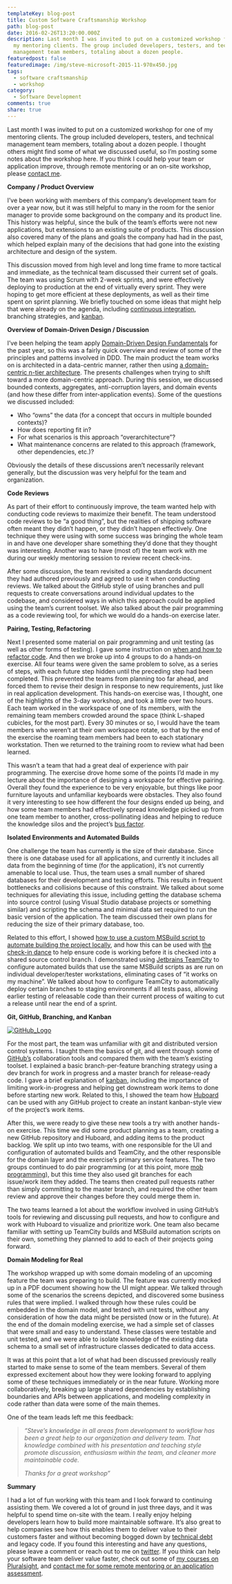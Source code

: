 ```yaml
---
templateKey: blog-post
title: Custom Software Craftsmanship Workshop
path: blog-post
date: 2016-02-26T13:20:00.000Z
description: Last month I was invited to put on a customized workshop for one of
  my mentoring clients. The group included developers, testers, and technical
  management team members, totaling about a dozen people.
featuredpost: false
featuredimage: /img/steve-microsoft-2015-11-970x450.jpg
tags:
  - software craftsmanship
  - workshop
category:
  - Software Development
comments: true
share: true
---
```

Last month I was invited to put on a customized workshop for one of my mentoring clients. The group included developers, testers, and technical management team members, totaling about a dozen people. I thought others might find some of what we discussed useful, so I’m posting some notes about the workshop here. If you think I could help your team or application improve, through remote mentoring or an on-site workshop, please [contact me](https://ardalis.com/contact-us).

**Company / Product Overview**

I’ve been working with members of this company’s development team for over a year now, but it was still helpful to many in the room for the senior manager to provide some background on the company and its product line. This history was helpful, since the bulk of the team’s efforts were not new applications, but extensions to an existing suite of products. This discussion also covered many of the plans and goals the company had had in the past, which helped explain many of the decisions that had gone into the existing architecture and design of the system.

This discussion moved from high level and long time frame to more tactical and immediate, as the technical team discussed their current set of goals. The team was using Scrum with 2-week sprints, and were effectively deploying to production at the end of virtually every sprint. They were hoping to get more efficient at these deployments, as well as their time spent on sprint planning. We briefly touched on some ideas that might help that were already on the agenda, including [continuous integration](http://deviq.com/continuous-integration/), branching strategies, and [kanban](https://www.pluralsight.com/courses/kanban-fundamentals).

**Overview of Domain-Driven Design / Discussion**

I’ve been helping the team apply [Domain-Driven Design Fundamentals](https://www.pluralsight.com/courses/domain-driven-design-fundamentals) for the past year, so this was a fairly quick overview and review of some of the principles and patterns involved in DDD. The main product the team works on is architected in a data-centric manner, rather then using [a domain-centric n-tier architecture](https://www.pluralsight.com/courses/n-tier-apps-part1). The presents challenges when trying to shift toward a more domain-centric approach. During this session, we discussed bounded contexts, aggregates, anti-corruption layers, and domain events (and how these differ from inter-application events). Some of the questions we discussed included:

* Who “owns” the data (for a concept that occurs in multiple bounded contexts)?
* How does reporting fit in?
* For what scenarios is this approach “overarchitecture”?
* What maintenance concerns are related to this approach (framework, other dependencies, etc.)?

Obviously the details of these discussions aren’t necessarily relevant generally, but the discussion was very helpful for the team and organization.

**Code Reviews**

As part of their effort to continuously improve, the team wanted help with conducting code reviews to maximize their benefit. The team understood code reviews to be “a good thing”, but the realities of shipping software often meant they didn’t happen, or they didn’t happen effectively. One technique they were using with some success was bringing the whole team in and have one developer share something they’d done that they thought was interesting. Another was to have (most of) the team work with me during our weekly mentoring session to review recent check-ins.

After some discussion, the team revisited a coding standards document they had authored previously and agreed to use it when conducting reviews. We talked about the GitHub style of using branches and pull requests to create conversations around individual updates to the codebase, and considered ways in which this approach could be applied using the team’s current toolset. We also talked about the pair programming as a code reviewing tool, for which we would do a hands-on exercise later.

**Pairing, Testing, Refactoring**

Next I presented some material on pair programming and unit testing (as well as other forms of testing). I gave some instruction on [when and how to refactor code](https://www.pluralsight.com/courses/refactoring-fundamentals). And then we broke up into 4 groups to do a hands-on exercise. All four teams were given the same problem to solve, as a series of steps, with each future step hidden until the preceding step had been completed. This prevented the teams from planning too far ahead, and forced them to revise their design in response to new requirements, just like in real application development. This hands-on exercise was, I thought, one of the highlights of the 3-day workshop, and took a little over two hours. Each team worked in the workspace of one of its members, with the remaining team members crowded around the space (think L-shaped cubicles, for the most part). Every 30 minutes or so, I would have the team members who weren’t at their own workspace rotate, so that by the end of the exercise the roaming team members had been to each stationary workstation. Then we returned to the training room to review what had been learned.

This wasn’t a team that had a great deal of experience with pair programming. The exercise drove home some of the points I’d made in my lecture about the importance of designing a workspace for effective pairing. Overall they found the experience to be very enjoyable, but things like poor furniture layouts and unfamiliar keyboards were obstacles. They also found it very interesting to see how different the four designs ended up being, and how some team members had effectively spread knowledge picked up from one team member to another, cross-pollinating ideas and helping to reduce the knowledge silos and the project’s [bus factor](http://deviq.com/bus-factor/).

**Isolated Environments and Automated Builds**

One challenge the team has currently is the size of their database. Since there is one database used for all applications, and currently it includes all data from the beginning of time (for the application), it’s not currently amenable to local use. Thus, the team uses a small number of shared databases for their development and testing efforts. This results in frequent bottlenecks and collisions because of this constraint. We talked about some techniques for alleviating this issue, including getting the database schema into source control (using Visual Studio database projects or something similar) and scripting the schema and minimal data set required to run the basic version of the application. The team discussed their own plans for reducing the size of their primary database, too.

Related to this effort, I showed [how to use a custom MSBuild script to automate building the project locally](http://ardalis.com/build-automation-for-your-application-using-msbuild), and how this can be used with [the check-in dance](http://ardalis.com/the-check-in-dance) to help ensure code is working before it is checked into a shared source control branch. I demonstrated using [Jetbrains TeamCity](https://www.jetbrains.com/teamcity/download/) to configure automated builds that use the same MSBuild scripts as are run on individual developer/tester workstations, eliminating cases of “it works on my machine”. We talked about how to configure TeamCity to automatically deploy certain branches to staging environments if all tests pass, allowing earlier testing of releasable code than their current process of waiting to cut a release until near the end of a sprint.

**Git, GitHub, Branching, and Kanban**

[![GitHub_Logo](/img/GitHub_Logo-300x123.png)](http://github.com/)

For the most part, the team was unfamiliar with git and distributed version control systems. I taught them the basics of git, and went through some of [GitHub’s](http://github.com/) collaboration tools and compared them with the team’s existing toolset. I explained a basic branch-per-feature branching strategy using a dev branch for work in progress and a master branch for release-ready code. I gave a brief explanation of [kanban](https://www.pluralsight.com/courses/kanban-fundamentals), including the importance of limiting work-in-progress and helping get downstream work items to done before starting new work. Related to this, I showed the team how [Huboard](https://huboard.com/) can be used with any GitHub project to create an instant kanban-style view of the project’s work items.

After this, we were ready to give these new tools a try with another hands-on exercise. This time we did some product planning as a team, creating a new GitHub repository and Huboard, and adding items to the product backlog. We split up into two teams, with one responsible for the UI and configuration of automated builds and TeamCity, and the other responsible for the domain layer and the exercise’s primary service features. The two groups continued to do pair programming (or at this point, more [mob programming](https://en.wikipedia.org/wiki/Mob_programming)), but this time they also used git branches for each issue/work item they added. The teams then created pull requests rather than simply committing to the master branch, and required the other team review and approve their changes before they could merge them in.

The two teams learned a lot about the workflow involved in using GitHub’s tools for reviewing and discussing pull requests, and how to configure and work with Huboard to visualize and prioritize work. One team also became familiar with setting up TeamCity builds and MSBuild automation scripts on their own, something they planned to add to each of their projects going forward.

**Domain Modeling for Real**

The workshop wrapped up with some domain modeling of an upcoming feature the team was preparing to build. The feature was currently mocked up in a PDF document showing how the UI might appear. We talked through some of the scenarios the screens depicted, and discovered some business rules that were implied. I walked through how these rules could be embedded in the domain model, and tested with unit tests, without any consideration of how the data might be persisted (now or in the future). At the end of the domain modeling exercise, we had a simple set of classes that were small and easy to understand. These classes were testable and unit tested, and we were able to isolate knowledge of the existing data schema to a small set of infrastructure classes dedicated to data access.

It was at this point that a lot of what had been discussed previously really started to make sense to some of the team members. Several of them expressed excitement about how they were looking forward to applying some of these techniques immediately or in the near future. Working more collaboratively, breaking up large shared dependencies by establishing boundaries and APIs between applications, and modeling complexity in code rather than data were some of the main themes.

One of the team leads left me this feedback:

> *“Steve’s knowledge in all areas from development to workflow has been a great help to our organization and delivery team. That knowledge combined with his presentation and teaching style promote discussion, enthusiasm within the team, and cleaner more maintainable code.*
>
> *Thanks for a great workshop”*

**Summary**

I had a lot of fun working with this team and I look forward to continuing assisting them. We covered a lot of ground in just three days, and it was helpful to spend time on-site with the team. I really enjoy helping developers learn how to build more maintainable software. It’s also great to help companies see how this enables them to deliver value to their customers faster and without becoming bogged down by [technical debt](http://deviq.com/technical-debt/) and legacy code. If you found this interesting and have any questions, please leave a comment or reach out to me on [twitter](https://twitter.com/ardalis). If you think can help your software team deliver value faster, check out some of [my courses on Pluralsight](https://ardalis.com/ps-stevesmith), and [contact me for some remote mentoring or an application assessment](https://ardalis.com/contact-us).